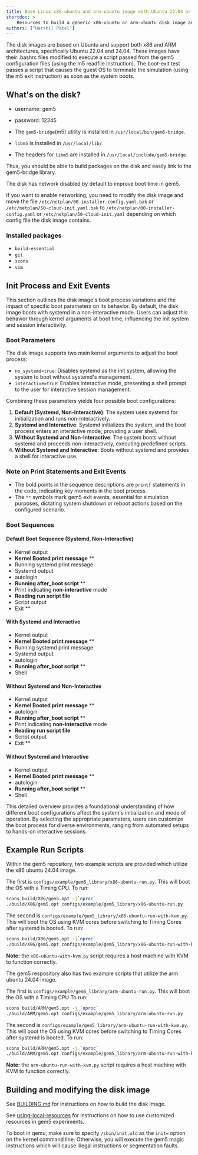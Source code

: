 ```yaml
---
title: Base Linux x86-ubuntu and arm-ubuntu image with Ubuntu 22.04 or 24.04
shortdoc: >
    Resources to build a generic x86-ubuntu or arm-ubuntu disk image and run a "boot-exit" test.
authors: ["Harshil Patel"]
---
```


The disk images are based on Ubuntu and support both x86 and ARM architectures, specifically Ubuntu 22.04 and 24.04. These images have their .bashrc files modified to execute a script passed from the gem5 configuration files (using the m5 readfile instruction). The boot-exit test passes a script that causes the guest OS to terminate the simulation (using the m5 exit instruction) as soon as the system boots.

## What's on the disk?

- username: gem5
- password: 12345

- The `gem5-bridge`(m5) utility is installed in `/usr/local/bin/gem5-bridge`.
- `libm5` is installed in `/usr/local/lib/`.
- The headers for `libm5` are installed in `/usr/local/include/gem5-bridge`.

Thus, you should be able to build packages on the disk and easily link to the gem5-bridge library.

The disk has network disabled by default to improve boot time in gem5.

If you want to enable networking, you need to modify the disk image and move the file `/etc/netplan/00-installer-config.yaml.bak` or `/etc/netplan/50-cloud-init.yaml.bak` to `/etc/netplan/00-installer-config.yaml` or `/etc/netplan/50-cloud-init.yaml` depending on which config file the disk image contains.

### Installed packages

- `build-essential`
- `git`
- `scons`
- `vim`

## Init Process and Exit Events

This section outlines the disk image's boot process variations and the impact of specific boot parameters on its behavior.
By default, the disk image boots with systemd in a non-interactive mode.
Users can adjust this behavior through kernel arguments at boot time, influencing the init system and session interactivity.

### Boot Parameters

The disk image supports two main kernel arguments to adjust the boot process:

- `no_systemd=true`: Disables systemd as the init system, allowing the system to boot without systemd's management.
- `interactive=true`: Enables interactive mode, presenting a shell prompt to the user for interactive session management.

Combining these parameters yields four possible boot configurations:

1. **Default (Systemd, Non-Interactive)**: The system uses systemd for initialization and runs non-interactively.
2. **Systemd and Interactive**: Systemd initializes the system, and the boot process enters an interactive mode, providing a user shell.
3. **Without Systemd and Non-Interactive**: The system boots without systemd and proceeds non-interactively, executing predefined scripts.
4. **Without Systemd and Interactive**: Boots without systemd and provides a shell for interactive use.

### Note on Print Statements and Exit Events

- The bold points in the sequence descriptions are `printf` statements in the code, indicating key moments in the boot process.
- The `**` symbols mark gem5 exit events, essential for simulation purposes, dictating system shutdown or reboot actions based on the configured scenario.

### Boot Sequences

#### Default Boot Sequence (Systemd, Non-Interactive)

- Kernel output
- **Kernel Booted print message** **
- Running systemd print message
- Systemd output
- autologin
- **Running after_boot script** **
- Print indicating **non-interactive** mode
- **Reading run script file**
- Script output
- Exit **

#### With Systemd and Interactive

- Kernel output
- **Kernel Booted print message** **
- Running systemd print message
- Systemd output
- autologin
- **Running after_boot script** **
- Shell

#### Without Systemd and Non-Interactive

- Kernel output
- **Kernel Booted print message** **
- autologin
- **Running after_boot script** **
- Print indicating **non-interactive** mode
- **Reading run script file**
- Script output
- Exit **

#### Without Systemd and Interactive

- Kernel output
- **Kernel Booted print message** **
- autologin
- **Running after_boot script** **
- Shell

This detailed overview provides a foundational understanding of how different boot configurations affect the system's initialization and mode of operation.
By selecting the appropriate parameters, users can customize the boot process for diverse environments, ranging from automated setups to hands-on interactive sessions.

## Example Run Scripts

Within the gem5 repository, two example scripts are provided which utilize the x86 ubuntu 24.04 image.

The first is `configs/example/gem5_library/x86-ubuntu-run.py`.
This will boot the OS with a Timing CPU.
To run:

```sh
scons build/X86/gem5.opt -j`nproc`
./build/X86/gem5.opt configs/example/gem5_library/x86-ubuntu-run.py
```

The second is `configs/example/gem5_library/x86-ubuntu-run-with-kvm.py`.
This will boot the OS using KVM cores before switching to Timing Cores after systemd is booted.
To run:

```sh
scons build/X86/gem5.opt -j`nproc`
./build/X86/gem5.opt configs/example/gem5_library/x86-ubuntu-run-with-kvm.py
```

**Note:** the `x86-ubuntu-with-kvm.py` script requires a host machine with KVM to function correctly.

The gem5 respository also has two example scripts that utilize the arm ubuntu 24.04 image.

The first is `configs/example/gem5_library/arm-ubuntu-run.py`.
This will boot the OS with a Timing CPU
To run:

```sh
scons build/ARM/gem5.opt -j `nproc`
./build/ARM/gem5.opt configs/example/gem5_library/arm-ubuntu-run.py
```

The second is `configs/example/gem5_library/arm-ubuntu-run-with-kvm.py`.
This will boot the OS using KVM cores before switching to Timing Cores after systemd is booted.
To run:

```sh
scons build/ARM/gem5.opt -j `nproc`
./build/ARM/gem5.opt configs/example/gem5_library/arm-ubuntu-run-with-kvm.py
```

**Note:** the `arm-ubuntu-run-with-kvm.py` script requires a host machine with KVM to function correctly.

## Building and modifying the disk image

See [BUILDING.md](BUILDING.md) for instructions on how to build the disk image.

See [using-local-resources](https://www.gem5.org/documentation/gem5-stdlib/using-local-resources) for instructions on how to use customized resources in gem5 experiments.

To boot in qemu, make sure to specify `/sbin/init.old` as the `init=` option on the kernel command line.
Otherwise, you will execute the gem5 magic instructions which will cause illegal instructions or segmentation faults.
